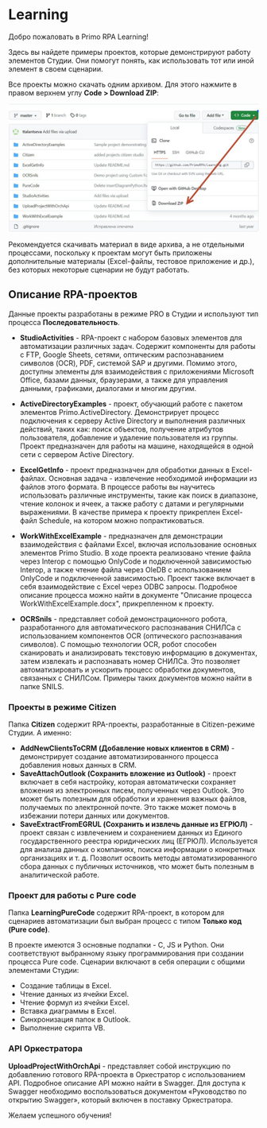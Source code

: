 # Learning

Добро пожаловать в Primo RPA Learning! 

Здесь вы найдете примеры проектов, которые демонстрируют работу элементов Студии. Они помогут понять, как использовать тот или иной элемент в своем сценарии. 

Все проекты можно скачать одним архивом. Для этого нажмите в правом верхнем углу **Code > Download ZIP**:

![](<.gitbook/assets/how-download.png>)

Рекомендуется скачивать материал в виде архива, а не отдельными процессами, поскольку к проектам могут быть приложены дополнительные материалы (Excel-файлы, тестовое приложение и др.), без которых некоторые сценарии не будут работать.

## Описание RPA-проектов

Данные проекты разработаны в режиме PRO в Студии и используют тип процесса **Последовательность**.

* **StudioActivities** - RPA-проект с набором базовых элементов для автоматизации различных задач. Содержит компоненты для работы с FTP, Google Sheets, сетями, оптическим распознаванием символов (OCR), PDF, системой SAP и другими. Помимо этого, доступны элементы для взаимодействия с приложениями Microsoft Office, базами данных, браузерами, а также для управления данными, графиками, диалогами и многим другим. 

* **ActiveDirectoryExamples** - проект, обучающий работе с пакетом элементов Primo.ActiveDirectory. Демонстрирует процесс подключения к серверу Active Directory и выполнения различных действий, таких как: поиск объектов, получение атрибутов пользователя, добавление и удаление пользователя из группы. Проект предназначен для работы на машине, находящейся в одной сети с сервером Active Directory.

* **ExcelGetInfo** - проект предназначен для обработки данных в Excel-файлах. Основная задача - извлечение необходимой информации из файлов этого формата.
В процессе работы вы научитесь использовать различные инструменты, такие как поиск в диапазоне, чтение колонок и ячеек, а также работу с датами и регулярными выражениями. В качестве примера к проекту прикреплен Excel-файл Schedule, на котором можно попрактиковаться.

* **WorkWithExcelExample** - предназначен для демонстрации взаимодействия с файлами Excel, включая использование основных элементов Primo Studio. В ходе проекта реализовано чтение файла через Interop с помощью OnlyCode и подключенной зависимостью Interop, а также чтение файла через OleDB с использованием OnlyCode и подключенной зависимостью. Проект также включает в себя взаимодействие с Excel через ODBC запросы. Подробное описание процесса можно найти в документе "Описание процесса WorkWithExcelExample.docx", прикрепленном к проекту.

* **OCRSnils** - представляет собой демонстрационного робота, разработанного для автоматического распознавания СНИЛСа с использованием компонентов OCR (оптического распознавания символов).
С помощью технологии OCR, робот способен сканировать и анализировать текстовую информацию в документах, затем извлекать и распознавать номер СНИЛСа. Это позволяет автоматизировать и ускорить процесс обработки документов, связанных с СНИЛСом.
Примеры таких документов можно найти в папке SNILS.


### Проекты в режиме Citizen

Папка **Citizen** содержит RPA-проекты, разработанные в Citizen-режиме Студии. А именно:
* **AddNewClientsToCRM (Добавление новых клиентов в CRM)** - демонстрирует создание автоматизированного процесса добавления новых данных в CRM.
* **SaveAttachOutlook (Сохранить вложение из Outlook)** - проект включает в себя настройку, которая автоматически сохраняет вложения из электронных писем, полученных через Outlook. Это может быть полезным для обработки и хранения важных файлов, получаемых по электронной почте. Это также может помочь в избежании потери данных или документов.
* **SaveExtractFromEGRUL (Сохранить и извлечь данные из ЕГРЮЛ)** - проект связан с извлечением и сохранением данных из Единого государственного реестра юридических лиц (ЕГРЮЛ). Используется для анализа данных о компаниях, поиска информации о конкретных организациях и т. д. Позволит освоить методы автоматизированного сбора данных с публичных источников, что может быть полезным в аналитической работе.

### Проект для работы с Pure code

Папка **LearningPureCode** содержит RPA-проект, в котором для сценариев автоматизации был выбран процесс с типом **Только код (Pure code)**. 

В проекте имеются 3 основные подпапки - С, JS и Python. Они соответствуют выбранному языку программирования при создании процесса Pure code. Сценарии включают в себя операции с общими элементами Студии:
  * Создание таблицы в Excel.
  * Чтение данных из ячейки Excel.
  * Чтение формул из ячейки Excel.
  * Вставка диаграммы в Excel.
  * Синхронизация папок в Outlook.
  * Выполнение скрипта VB.

### API Оркестратора

**UploadProjectWithOrchApi** - представляет собой инструкцию по добавлению готового RPA-проекта в Оркестратор с использованием API. Подробное описание API можно найти в Swagger. Для доступа к Swagger необходимо воспользоваться документом «Руководство по открытию Swagger», который включен в поставку Оркестратора.

Желаем успешного обучения!
